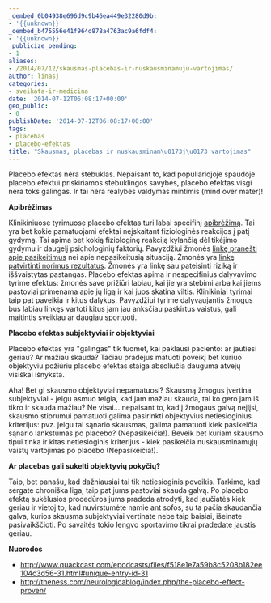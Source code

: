 ```yaml
---
_oembed_0b04938e696d9c9b46ea449e32280d9b:
- '{{unknown}}'
_oembed_b475556e41f964d878a4763ac9a6fdf4:
- '{{unknown}}'
_publicize_pending:
- 1
aliases:
- /2014/07/12/skausmas-placebas-ir-nuskausminamuju-vartojimas/
author: linasj
categories:
- sveikata-ir-medicina
date: '2014-07-12T06:08:17+00:00'
geo_public:
- 0
publishDate: '2014-07-12T06:08:17+00:00'
tags:
- placebas
- placebo-efektas
title: "Skausmas, placebas ir nuskausminam\u0173j\u0173 vartojimas"
---
```

Placebo efektas nėra stebuklas. Nepaisant to, kad populiariojoje spaudoje placebo efektui priskiriamos stebuklingos savybės, placebo efektas visgi nėra toks galingas. Ir tai nėra realybės valdymas mintimis (mind over mater)!

**Apibrėžimas**

Klinikiniuose tyrimuose placebo efektas turi labai specifinį [apibrėžimą](http://theness.com/neurologicablog/index.php/the-placebo-effect-proven/). Tai yra bet kokie pamatuojami efektai neįskaitant fiziologinės reakcijos į patį gydymą. Tai apima bet kokią fiziologinę reakciją kylančią dėl tikėjimo gydymu ir daugelį psichologinių faktorių. Pavyzdžiui žmonės [linkę pranešti apie pasikeitimus](http://en.wikipedia.org/wiki/Reporting_bias) nei apie nepasikeitusią situaciją. Žmonės yra [linkę patvirtinti norimus rezultatus](http://en.wikipedia.org/wiki/Confirmation_bias). Žmonės yra linkę sau pateisinti riziką ir iššvaistytas pastangas. Placebo efektas apima ir nespecifinius dalyvavimo tyrime efektus: žmonės save prižiūri labiau, kai jie yra stebimi arba kai jiems pastoviai primenama apie jų ligą ir kai juos skatina viltis. Klinikiniai tyrimai taip pat paveikia ir kitus dalykus. Pavyzdžiui tyrime dalyvaujantis žmogus bus labiau linkęs vartoti kitus jam jau anksčiau paskirtus vaistus, gali maitintis sveikiau ar daugiau sportuoti.

**Placebo efektas subjektyviai ir objektyviai**

Placebo efektas yra "galingas" tik tuomet, kai paklausi paciento: ar jautiesi geriau? Ar mažiau skauda? Tačiau pradėjus matuoti poveikį bet kuriuo objektyviu požiūriu placebo efektas staiga absoliučia dauguma atvejų visiškai išnyksta.

Aha! Bet gi skausmo objektyviai nepamatuosi? Skausmą žmogus įvertina subjektyviai - jeigu asmuo teigia, kad jam mažiau skauda, tai ko gero jam iš tikro ir skauda mažiau? Ne visai... nepaisant to, kad į žmogaus galvą neįlįsi, skausmo stiprumui pamatuoti galima pasirinkti objektyvius netiesioginius kriterijus: pvz. jeigu tai sąnario skausmas, galima pamatuoti kiek pasikeičia sąnario lankstumas po placebo? (Nepasikeičia!). Beveik bet kuriam skausmo tipui tinka ir kitas netiesioginis kriterijus - kiek pasikeičia nuskausminamųjų vaistų vartojimas po placebo (Nepasikeičia!).

**Ar placebas gali sukelti objektyvių pokyčių?**

Taip, bet panašu, kad dažniausiai tai tik netiesioginis poveikis. Tarkime, kad sergate chroniška liga, taip pat jums pastoviai skauda galvą. Po placebo efektą sukėlusios procedūros jums pradeda atrodyti, kad jaučiatės kiek geriau ir vietoj to, kad nuvirstumėte namie ant sofos, su ta pačia skaudančia galva, kurios skausma subjektyviai vertinate nebe taip baisiai, išeinate pasivaikščioti. Po savaitės tokio lengvo sportavimo tikrai pradedate jaustis geriau.

**Nuorodos**
* <http://www.quackcast.com/epodcasts/files/f518e1e7a59b8c5208b182ee104c3d56-31.html#unique-entry-id-31>
* <http://theness.com/neurologicablog/index.php/the-placebo-effect-proven/>

